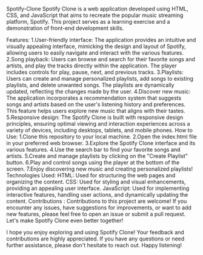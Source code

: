 Spotify-Clone
Spotify Clone is a web application developed using HTML, CSS, and JavaScript that aims to recreate the popular music streaming platform, Spotify. This project serves as a learning exercise and a demonstration of front-end development skills.

Features:
1.User-friendly interface: The application provides an intuitive and visually appealing interface, mimicking the design and layout of Spotify, allowing users to easily navigate and interact with the various features.
2.Song playback: Users can browse and search for their favorite songs and artists, and play the tracks directly within the application. The player includes controls for play, pause, next, and previous tracks.
3.Playlists: Users can create and manage personalized playlists, add songs to existing playlists, and delete unwanted songs. The playlists are dynamically updated, reflecting the changes made by the user.
4.Discover new music: The application incorporates a recommendation system that suggests songs and artists based on the user's listening history and preferences. This feature helps users explore new music that aligns with their tastes.
5.Responsive design: The Spotify Clone is built with responsive design principles, ensuring optimal viewing and interaction experiences across a variety of devices, including desktops, tablets, and mobile phones.
How to Use:
1.Clone this repository to your local machine.
2.Open the index.html file in your preferred web browser.
3.Explore the Spotify Clone interface and its various features.
4.Use the search bar to find your favorite songs and artists.
5.Create and manage playlists by clicking on the "Create Playlist" button.
6.Play and control songs using the player at the bottom of the screen.
7.Enjoy discovering new music and creating personalized playlists!
Technologies Used:
HTML: Used for structuring the web pages and organizing the content.
CSS: Used for styling and visual enhancements, providing an appealing user interface.
JavaScript: Used for implementing interactive features, handling user actions, and dynamically updating the content.
Contributions :
Contributions to this project are welcome! If you encounter any issues, have suggestions for improvements, or want to add new features, please feel free to open an issue or submit a pull request. Let's make Spotify Clone even better together!

I hope you enjoy exploring and using Spotify Clone! Your feedback and contributions are highly appreciated. If you have any questions or need further assistance, please don't hesitate to reach out. Happy listening!
